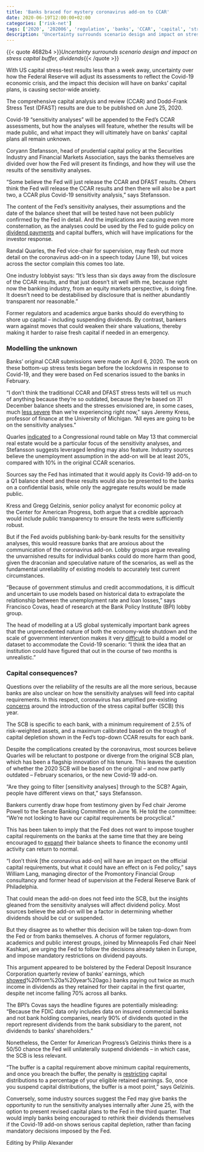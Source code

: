 ```yaml
---
title: 'Banks braced for mystery coronavirus add-on to CCAR'
date: 2020-06-19T12:00:00+02:00
categories: ['risk-net']
tags: ['2020', '202006', 'regulation', 'banks', 'CCAR', 'capital', 'stress test']
description: 'Uncertainty surrounds scenario design and impact on stress capital buffer, dividends'
---
```


{{< quote 4682b4 >}}_Uncertainty surrounds scenario design and impact on stress capital buffer, dividends_{{< /quote >}}

With US capital stress-test results less than a week away, uncertainty over how the Federal Reserve will adjust its assessments to reflect the Covid-19 economic crisis, and the impact this decision will have on banks’ capital plans, is causing sector-wide anxiety.

The comprehensive capital analysis and review (CCAR) and Dodd-Frank Stress Test (DFAST) results are due to be published on June 25, 2020.

Covid-19 “sensitivity analyses” will be appended to the Fed’s CCAR assessments, but how the analyses will feature, whether the results will be made public, and what impact they will ultimately have on banks’ capital plans all remain unknown.

Coryann Stefansson, head of prudential capital policy at the Securities Industry and Financial Markets Association, says the banks themselves are divided over how the Fed will present its findings, and how they will use the results of the sensitivity analyses.

“Some believe the Fed will just release the CCAR and DFAST results. Others think the Fed will release the CCAR results and then there will also be a part two, a CCAR plus Covid-19 sensitivity analysis,” says Stefansson.

The content of the Fed’s sensitivity analyses, their assumptions and the date of the balance sheet that will be tested have not been publicly confirmed by the Fed in detail. And the implications are causing even more consternation, as the analyses could be used by the Fed to guide policy on [dividend payments](https://www.risk.net/regulation/7522861/fed-missed-chance-to-curb-dividends-say-ex-supervisors) and capital buffers, which will have implications for the investor response.

Randal Quarles, the Fed vice-chair for supervision, may flesh out more detail on the coronavirus add-on in a speech today (June 19), but voices across the sector complain this comes too late.

One industry lobbyist says: “It’s less than six days away from the disclosure of the CCAR results, and that just doesn’t sit well with me, because right now the banking industry, from an equity markets perspective, is doing fine. It doesn’t need to be destabilised by disclosure that is neither abundantly transparent nor reasonable.”

Former regulators and academics argue banks should do everything to shore up capital – including suspending dividends. By contrast, bankers warn against moves that could weaken their share valuations, thereby making it harder to raise fresh capital if needed in an emergency.

### Modelling the unknown

Banks’ original CCAR submissions were made on April 6, 2020. The work on these bottom-up stress tests began before the lockdowns in response to Covid-19, and they were based on Fed scenarios issued to the banks in February.

“I don’t think the traditional CCAR and DFAST stress tests will tell us much of anything because they’re so outdated, because they’re based on 31 December balance sheets and the stresses envisioned are, in some cases, much [less severe](https://www.risk.net/regulation/7512191/fed-defies-coronavirus-to-push-ahead-with-stress-test) than we’re experiencing right now,” says Jeremy Kress, professor of finance at the University of Michigan. “All eyes are going to be on the sensitivity analyses.”

Quarles [indicated](https://www.youtube.com/watch?v=47yQMKkbfao) to a Congressional round table on May 13 that commercial real estate would be a particular focus of the sensitivity analyses, and Stefansson suggests leveraged lending may also feature. Industry sources believe the unemployment assumption in the add-on will be at least 20%, compared with 10% in the original CCAR scenarios.

Sources say the Fed has intimated that it would apply its Covid-19 add-on to a Q1 balance sheet and these results would also be presented to the banks on a confidential basis, while only the aggregate results would be made public.

Kress and Gregg Gelzinis, senior policy analyst for economic policy at the Center for American Progress, both argue that a credible approach would include public transparency to ensure the tests were sufficiently robust.

But if the Fed avoids publishing bank-by-bank results for the sensitivity analyses, this would reassure banks that are anxious about the communication of the coronavirus add-on. Lobby groups argue revealing the unvarnished results for individual banks could do more harm than good, given the draconian and speculative nature of the scenarios, as well as the fundamental unreliability of existing models to accurately test current circumstances.

“Because of government stimulus and credit accommodations, it is difficult and uncertain to use models based on historical data to extrapolate the relationship between the unemployment rate and loan losses,” says Francisco Covas, head of research at the Bank Policy Institute (BPI) lobby group.

The head of modelling at a US global systemically important bank agrees that the unprecedented nature of both the economy-wide shutdown and the scale of government intervention makes it very [difficult](https://www.risk.net/risk-management/7511401/as-covid-snaps-credit-models-lenders-turn-to-stress-testing) to build a model or dataset to accommodate the Covid-19 scenario: “I think the idea that an institution could have figured that out in the course of two months is unrealistic.”

### Capital consequences?

Questions over the reliability of the results are all the more serious, because banks are also unclear on how the sensitivity analyses will feed into capital requirements. In this respect, coronavirus has amplified pre-existing [concerns](https://www.risk.net/regulation/7331026/feds-rush-to-complete-stress-buffer-likely-to-unnerve-banks) around the introduction of the stress capital buffer (SCB) this year.

The SCB is specific to each bank, with a minimum requirement of 2.5% of risk-weighted assets, and a maximum calibrated based on the trough of capital depletion shown in the Fed’s top-down CCAR results for each bank.

Despite the complications created by the coronavirus, most sources believe Quarles will be reluctant to postpone or diverge from the original SCB plan, which has been a flagship innovation of his tenure. This leaves the question of whether the 2020 SCB will be based on the original – and now partly outdated – February scenarios, or the new Covid-19 add-on.

“Are they going to filter [sensitivity analyses] through to the SCB? Again, people have different views on that,” says Stefansson.

Bankers currently draw hope from testimony given by Fed chair Jerome Powell to the Senate Banking Committee on June 16. He told the committee: “We’re not looking to have our capital requirements be procyclical.”

This has been taken to imply that the Fed does not want to impose tougher capital requirements on the banks at the same time that they are being encouraged to [expand](https://www.risk.net/regulation/7522166/banks-fear-time-limit-on-fed-leverage-ratio-reprieve) their balance sheets to finance the economy until activity can return to normal.

“I don’t think [the coronavirus add-on] will have an impact on the official capital requirements, but what it could have an effect on is Fed policy,” says William Lang, managing director of the Promontory Financial Group consultancy and former head of supervision at the Federal Reserve Bank of Philadelphia.

That could mean the add-on does not feed into the SCB, but the insights gleaned from the sensitivity analyses will affect dividend policy. Most sources believe the add-on will be a factor in determining whether dividends should be cut or suspended.

But they disagree as to whether this decision will be taken top-down from the Fed or from banks themselves. A chorus of former regulators, academics and public interest groups, joined by Minneapolis Fed chair Neel Kashkari, are urging the Fed to follow the decisions already taken in Europe, and impose mandatory restrictions on dividend payouts.

This argument appeared to be bolstered by the Federal Deposit Insurance Corporation quarterly review of banks’ earnings, which [showed](https://www.fdic.gov/news/news/press/2020/pr20069.html#:~:text=Quarterly%20Net%20Income%20Fell%20by%2069.6%20Percent%20from%20First%20Quarter,percent)%20from%20a%20year%20ago.) banks paying out twice as much income in dividends as they retained for their capital in the first quarter, despite net income falling 70% across all banks.

The BPI’s Covas says the headline figures are potentially misleading: “Because the FDIC data only includes data on insured commercial banks and not bank holding companies, nearly 90% of dividends quoted in the report represent dividends from the bank subsidiary to the parent, not dividends to banks’ shareholders.”

Nonetheless, the Center for American Progress’s Gelzinis thinks there is a 50/50 chance the Fed will unilaterally suspend dividends – in which case, the SCB is less relevant.

“The buffer is a capital requirement above minimum capital requirements, and once you breach the buffer, the penalty is [restricting](https://www.risk.net/regulation/7501576/the-feds-stress-capital-buffer-relaxed-but-not-relaxing) capital distributions to a percentage of your eligible retained earnings. So, once you suspend capital distributions, the buffer is a moot point,” says Gelzinis.

Conversely, some industry sources suggest the Fed may give banks the opportunity to run the sensitivity analyses internally after June 25, with the option to present revised capital plans to the Fed in the third quarter. That would imply banks being encouraged to rethink their dividends themselves if the Covid-19 add-on shows serious capital depletion, rather than facing mandatory decisions imposed by the Fed.

Editing by Philip Alexander

